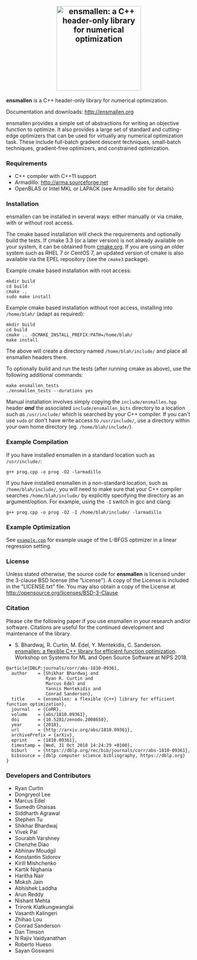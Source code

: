 <h2 align="center">
  <a href="http://ensmallen.org/"><img src="http://ensmallen.org/img/ensmallen_text.svg" style="background-color:rgba(0,0,0,0);" height=230 alt="ensmallen: a C++ header-only library for numerical optimization"></a>
</h2>

**ensmallen** is a C++ header-only library for numerical optimization.

Documentation and downloads: http://ensmallen.org

ensmallen provides a simple set of abstractions for writing an objective
function to optimize. It also provides a large set of standard and cutting-edge
optimizers that can be used for virtually any numerical optimization task.
These include full-batch gradient descent techniques, small-batch techniques,
gradient-free optimizers, and constrained optimization.


### Requirements

* C++ compiler with C++11 support
* Armadillo: http://arma.sourceforge.net
* OpenBLAS or Intel MKL or LAPACK (see Armadillo site for details)


### Installation

ensmallen can be installed in several ways: either manually or via cmake, 
with or without root access.

The cmake based installation will check the requirements 
and optionally build the tests. If cmake 3.3 (or a later version) 
is not already available on your system, it can be obtained 
from [cmake.org](https://cmake.org). If you are using an older 
system such as RHEL 7 or CentOS 7, an updated version of cmake 
is also available via the EPEL repository (see the `cmake3` package).

Example cmake based installation with root access:

```
mkdir build
cd build
cmake ..
sudo make install
```

Example cmake based installation without root access, 
installing into `/home/blah/` (adapt as required):

```
mkdir build
cd build
cmake .. -DCMAKE_INSTALL_PREFIX:PATH=/home/blah/
make install
```

The above will create a directory named `/home/blah/include/` 
and place all ensmallen headers there.

To optionally build and run the tests
(after running cmake as above),
use the following additional commands:

```
make ensmallen_tests
./ensmallen_tests --durations yes
```

Manual installation involves simply copying the `include/ensmallen.hpp` header 
***and*** the associated `include/ensmallen_bits` directory to a location 
such as `/usr/include/` which is searched by your C++ compiler.
If you can't use `sudo` or don't have write access to `/usr/include/`, 
use a directory within your own home directory (eg. `/home/blah/include/`).


### Example Compilation

If you have installed ensmallen in a standard location such as `/usr/include/`:

    g++ prog.cpp -o prog -O2 -larmadillo
    
If you have installed ensmallen in a non-standard location, 
such as `/home/blah/include/`, you will need to make sure 
that your C++ compiler searches `/home/blah/include/` 
by explicitly specifying the directory as an argument/option. 
For example, using the `-I` switch in gcc and clang:

    g++ prog.cpp -o prog -O2 -I /home/blah/include/ -larmadillo


### Example Optimization

See [`example.cpp`](example.cpp) for example usage of the L-BFGS optimizer 
in a linear regression setting.


### License

Unless stated otherwise, the source code for **ensmallen** is licensed under the
3-clause BSD license (the "License").  A copy of the License is included in the
"LICENSE.txt" file.  You may also obtain a copy of the License at
http://opensource.org/licenses/BSD-3-Clause


### Citation

Please cite the following paper if you use ensmallen in your research and/or
software. Citations are useful for the continued development and maintenance of
the library.

* S. Bhardwaj, R. Curtin, M. Edel, Y. Mentekidis, C. Sanderson.  
  [ensmallen: a flexible C++ library for efficient function optimization](http://www.ensmallen.org/files/ensmallen_2018.pdf).  
  Workshop on Systems for ML and Open Source Software at NIPS 2018.

```
@article{DBLP:journals/corr/abs-1810-09361,
  author    = {Shikhar Bhardwaj and
               Ryan R. Curtin and
               Marcus Edel and
               Yannis Mentekidis and
               Conrad Sanderson},
  title     = {ensmallen: a flexible {C++} library for efficient function optimization},
  journal   = {CoRR},
  volume    = {abs/1810.09361},
  doi       = {10.5281/zenodo.2008650},
  year      = {2018},
  url       = {http://arxiv.org/abs/1810.09361},
  archivePrefix = {arXiv},
  eprint    = {1810.09361},
  timestamp = {Wed, 31 Oct 2018 14:24:29 +0100},
  biburl    = {https://dblp.org/rec/bib/journals/corr/abs-1810-09361},
  bibsource = {dblp computer science bibliography, https://dblp.org}
}
```

### Developers and Contributors

* Ryan Curtin
* Dongryeol Lee
* Marcus Edel
* Sumedh Ghaisas
* Siddharth Agrawal
* Stephen Tu
* Shikhar Bhardwaj
* Vivek Pal
* Sourabh Varshney
* Chenzhe Diao
* Abhinav Moudgil
* Konstantin Sidorov
* Kirill Mishchenko
* Kartik Nighania
* Haritha Nair
* Moksh Jain
* Abhishek Laddha
* Arun Reddy
* Nishant Mehta
* Trironk Kiatkungwanglai
* Vasanth Kalingeri
* Zhihao Lou
* Conrad Sanderson
* Dan Timson
* N Rajiv Vaidyanathan
* Roberto Hueso
* Sayan Goswami
